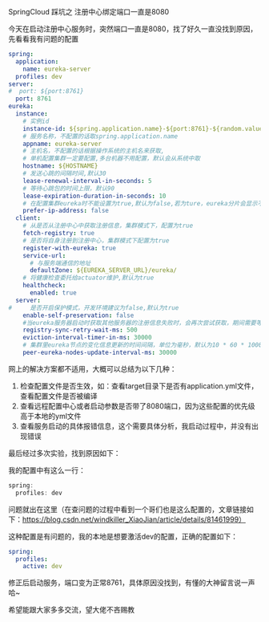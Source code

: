 SpringCloud 踩坑之 注册中心绑定端口一直是8080

今天在启动注册中心服务时，突然端口一直是8080，找了好久一直没找到原因，先看看我有问题的配置

```yaml
spring:
  application:
    name: eureka-server
  profiles: dev
server:
#  port: ${port:8761}
  port: 8761
eureka:
  instance:
    # 实例id
    instance-id: ${spring.application.name}-${port:8761}-${random.value}
    # 服务名称，不配置的话取spring.application.name
    appname: eureka-server
    # 主机名，不配置的话根据操作系统的主机名来获取,
    # 单机配置集群一定要配置,多台机器不用配置，默认会从系统中取
    hostname: ${HOSTNAME}
    # 发送心跳的间隔时间,默认30
    lease-renewal-interval-in-seconds: 5
    # 等待心跳包的时间上限，默认90
    lease-expiration-duration-in-seconds: 10
    # 在配置集群eureka时不能设置为true,默认为false,若为ture，eureka分片会显示不可用--->unavailable-replicas
    prefer-ip-address: false
  client:
    # 从是否从注册中心中获取注册信息，集群模式下，配置为true
    fetch-registry: true
    # 是否将自身注册到注册中心，集群模式下配置为true
    register-with-eureka: true
    service-url:
      # 与服务端通信的地址
      defaultZone: ${EUREKA_SERVER_URL}/eureka/
    # 将健康检查委托给actuator维护,默认为true
    healthcheck:
      enabled: true
  server:
#     是否开启保护模式，开发环境建议为false,默认为true
    enable-self-preservation: false
    #当eureka服务器启动时获取其他服务器的注册信息失败时，会再次尝试获取，期间需要等待的时间，默认为30 * 1000毫秒
    registry-sync-retry-wait-ms: 500
    eviction-interval-timer-in-ms: 30000
    # 集群里eureka节点的变化信息更新的时间间隔，单位为毫秒，默认为10 * 60 * 1000
    peer-eureka-nodes-update-interval-ms: 30000

```

网上的解决方案都不适用，大概可以总结为以下几种：

1. 检查配置文件是否生效，如：查看target目录下是否有application.yml文件，查看配置文件是否被编译
2. 查看远程配置中心或者启动参数是否带了8080端口，因为这些配置的优先级高于本地的yml文件
3. 查看服务启动的具体报错信息，这个需要具体分析，我启动过程中，并没有出现错误

最后经过多次实验，找到原因如下：

我的配置中有这么一行：

```java
spring:
  profiles: dev
```

问题就出在这里（在查问题的过程中看到一个哥们也是这么配置的，文章链接如下：https://blog.csdn.net/windkiller_XiaoJian/article/details/81461999）

这种配置是有问题的，我的本地是想要激活dev的配置，正确的配置如下：

```yaml
spring:
  profiles:
    active: dev
```

修正后启动服务，端口变为正常8761，具体原因没找到，有懂的大神留言说一声哈~

希望能跟大家多多交流，望大佬不吝赐教
